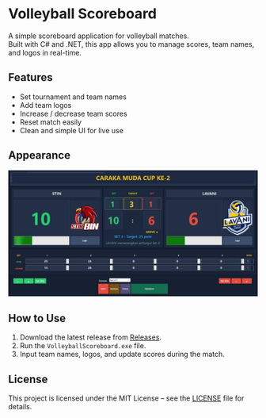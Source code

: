 # Volleyball Scoreboard

A simple scoreboard application for volleyball matches.  
Built with C# and .NET, this app allows you to manage scores, team names, and logos in real-time.  

## Features
- Set tournament and team names
- Add team logos
- Increase / decrease team scores
- Reset match easily
- Clean and simple UI for live use

## Appearance
![Appearance](images/ScoreBoard.jpg)

## How to Use
1. Download the latest release from [Releases](../../releases).
2. Run the `VolleyballScoreboard.exe` file.
3. Input team names, logos, and update scores during the match.

## License
This project is licensed under the MIT License – see the [LICENSE](LICENSE) file for details.
